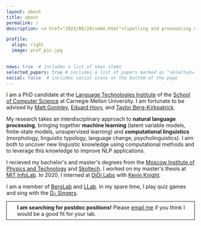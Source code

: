 ```yaml
---
layout: about
title: about
permalink: /
description: <a href="2021/08/28/name.html">[spelling and pronouncing my name]</a>

profile:
  align: right
  image: prof_pic.jpg
  

news: true  # includes a list of news items
selected_papers: true # includes a list of papers marked as "selected={true}"
social: false  # includes social icons at the bottom of the page
---
```


<!-- <span class=badge style="color: var(--global-theme-color) !important; height: 2rem; margin-bottom: 0.5rem; margin-top: 0.5rem;">
  I am searching for postdoc positions! Please <a href="mailto:mryskina@cs.cmu.edu">email me</a> if you think I'd be a good fit for your lab.
</span>  -->

I am a PhD candidate at the [Language Technologies Institute](http://www.lti.cs.cmu.edu/) of the [School of Computer Science](http://www.scs.cmu.edu/) at Carnegie Mellon University. I am fortunate to be advised by [Matt Gormley](http://www.cs.cmu.edu/~mgormley/), [Eduard Hovy](http://www.cs.cmu.edu/~hovy/), and [Taylor Berg-Kirkpatrick](http://cseweb.ucsd.edu/~tberg/).

My research takes an interdisciplinary approach to **natural language processing**, bringing together **machine learning** (latent variable models, finite-state models, unsupervised learning) and **computational linguistics** (morphology, linguistic typology, language change, psycholinguistics). I aim both to uncover new linguistic knowledge using computational methods and to leverage this knowledge to improve NLP applications.

I recieved my bachelor's and master's degrees from the [Moscow Institute of Physics and Technology](https://mipt.ru/english/) and [Skoltech](http://www.skoltech.ru/en/). I worked on my master's thesis at [MIT InfoLab](https://groups.csail.mit.edu/infolab/). In 2020, I  interned at [DiDi Labs](https://www.didiglobal.com/science/ailabs) with [Kevin Knight](https://kevincrawfordknight.github.io/).

I am a member of [BergLab](https://icebergnlp.github.io/) and [LLab](https://llab-cmu.github.io/). In my spare time, I play quiz games and sing with the [D♭ Singers](https://www.cmucsharp.com/).

<p style="padding: 0.5em 0.5em 0.5em 2em;border-width: 1px; border-color: var(--global-text-color); border-style:solid;"><b>I am searching for postdoc positions!</b> Please <a href="mailto:mryskina@cs.cmu.edu">email me</a> if you think I would be a good fit for your lab.</p> 
